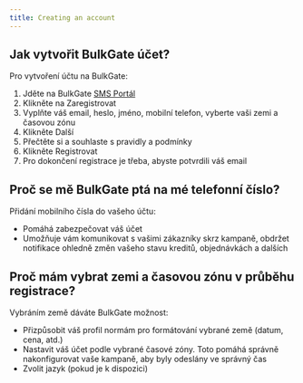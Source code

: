 ```yaml
---
title: Creating an account
---
```


## Jak vytvořit BulkGate účet?
Pro vytvoření účtu na BulkGate:
1.	Jděte na BulkGate [SMS Portál](https://portal.bulkgate.com)
2.	Klikněte na Zaregistrovat
3.	Vyplňte váš email, heslo, jméno, mobilní telefon, vyberte vaši zemi a časovou zónu
4.	Klikněte Další
5.	Přečtěte si a souhlaste s pravidly a podmínky
6.	Klikněte Registrovat
7.	Pro dokončení registrace je třeba, abyste potvrdili váš email


## Proč se mě BulkGate ptá na mé telefonní číslo?
Přidání mobilního čísla do vašeho účtu:
-	Pomáhá zabezpečovat váš účet
-	Umožňuje vám komunikovat s vašimi zákazníky skrz kampaně, obdržet notifikace ohledně změn vašeho stavu kreditů, objednávkách a dalších


## Proč mám vybrat zemi a časovou zónu v průběhu registrace?
Vybráním země dáváte BulkGate možnost:
-	Přizpůsobit váš profil normám pro formátování vybrané země (datum, cena, atd.)
-	Nastavit váš účet podle vybrané časové zóny. Toto pomáhá správně nakonfigurovat vaše kampaně, aby byly odeslány ve správný čas
-	Zvolit jazyk (pokud je k dispozici)

